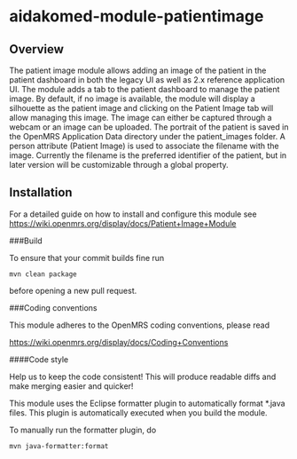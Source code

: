 # aidakomed-module-patientimage

## Overview

The patient image module allows adding an image of the patient in the patient dashboard in both the legacy UI as well as 2.x reference application UI.
The module adds a tab to the patient dashboard to manage the patient image. By default, if no image is available, the module will display a silhouette 
as the patient image and clicking on the Patient Image tab will allow managing this image.
The image can either be captured through a webcam or an image can be uploaded. The portrait of the patient is saved in the OpenMRS Application Data directory under 
the patient_images folder. A person attribute (Patient Image) is used to associate the filename with the image. Currently the filename is the preferred identifier 
of the patient, but in later version will be customizable through a global property.

## Installation

For a detailed guide on how to install and configure this module see
https://wiki.openmrs.org/display/docs/Patient+Image+Module

###Build

To ensure that your commit builds fine run
```
mvn clean package
```
before opening a new pull request.

###Coding conventions

This module adheres to the OpenMRS coding conventions, please read

https://wiki.openmrs.org/display/docs/Coding+Conventions

####Code style

Help us to keep the code consistent!
This will produce readable diffs and make merging easier and quicker!

This module uses the Eclipse formatter plugin to automatically format *.java
files. This plugin is automatically executed when you build the module.

To manually run the formatter plugin, do
```
mvn java-formatter:format
```



